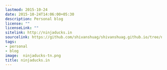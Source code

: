 ```yaml
---
lastmod: 2015-10-24
date: 2015-10-24T14:06:00+05:30
description: Personal blog
license: ""
licenseLink: ""
sitelink: http://ninjaducks.in
sourcelink: https://github.com/shivanshuag/shivanshuag.github.io/tree/new
tags:
- personal
- blog
image:  ninjaducks-tn.png
title: ninjaducks.in
---
```

